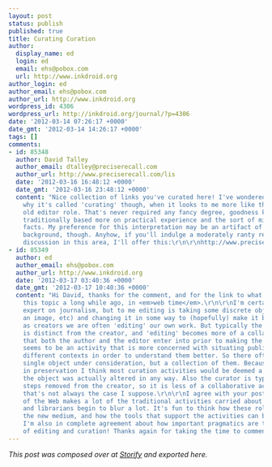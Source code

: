 ```yaml
---
layout: post
status: publish
published: true
title: Curating Curation
author:
  display_name: ed
  login: ed
  email: ehs@pobox.com
  url: http://www.inkdroid.org
author_login: ed
author_email: ehs@pobox.com
author_url: http://www.inkdroid.org
wordpress_id: 4306
wordpress_url: http://inkdroid.org/journal/?p=4306
date: '2012-03-14 07:26:17 +0000'
date_gmt: '2012-03-14 14:26:17 +0000'
tags: []
comments:
- id: 85348
  author: David Talley
  author_email: dtalley@preciserecall.com
  author_url: http://www.preciserecall.com/lis
  date: '2012-03-16 16:48:12 +0000'
  date_gmt: '2012-03-16 23:48:12 +0000'
  content: "Nice collection of links you've curated here! I've wondered for a while
    why it's called 'curating' though, when it looks to me more like the familiar
    old editor role. That's never required any fancy degree, goodness knows -- it's
    traditionally based more on practical experience and the sort of mind that connects
    facts. My preference for this interpretation may be an artifact of my own editorial
    background, though. Anyhow, if you'll indulge a moderately ranty review of one
    discussion in this area, I'll offer this:\r\n\r\nhttp://www.preciserecall.com/lis/index.php/16"
- id: 85349
  author: ed
  author_email: ehs@pobox.com
  author_url: http://www.inkdroid.org
  date: '2012-03-17 03:40:36 +0000'
  date_gmt: '2012-03-17 10:40:36 +0000'
  content: "Hi David, thanks for the comment, and for the link to what you wrote about
    this topic a long while ago, in <em>web time</em>.\r\n\r\nI'm certainly not an
    expert on journalism, but to me editing is taking some discrete object (a text,
    an image, etc) and changing it in some way to (hopefully) make it better. I think
    as creators we are often 'editing' our own work. But typically the 'editor' role
    is distinct from the creator, and 'editing' becomes more of a collaborative relationship
    that both the author and the editor enter into prior to making the object public.\r\n\r\nCuration
    seems to be an activity that is more concerned with situating public objects in
    different contexts in order to understand them better. So there often isn't a
    single object under consideration, but a collection of them. Because of its background
    in preservation I think most curation activities would be deemed a failure if
    the object was actually altered in any way. Also the curator is typically a few
    steps removed from the creator, so it is less of a collaborative activity...but
    that's not always the case I suppose.\r\n\r\nI agree with your post that the medium
    of the Web makes a lot of the traditional activities carried about by journalists
    and librarians begin to blur a lot. It's fun to think how these roles fit into
    the new medium, and how the tools that support the activities can be transformed.
    I'm also in complete agreement about how important pragmatics are to the activities
    of editing and curation! Thanks again for taking the time to comment here."
---
```


<p><em>This post was composed over at <a href="http://storify.com/edsu/meta-curation/">Storify</a> and exported here.</em></p>
<p><script src="http://storify.com/edsu/meta-curation.js?border=false&amp;header=false&amp;sharing=false&amp;more=false"></script></p>
<div style="display: none;" class="sfy-html">
<div id="meta-curation" class="s-story noborder">
<ol class="s-elements">
<li id="4f60a3ea0695cf5b198bbcee" class="s-element s-element-text">
<div class="s-element-content s-text">Because of stuff I've been&nbsp;doing at work lately, and some recent&nbsp;conversations at code4lib in Seattle I've been&nbsp;getting more and more interested in archival description and the Web.&nbsp;When I first ran across Storify&nbsp;it&nbsp;seemed like it might provide some useful user interface ideas that could be used in archival description. I've been thinking how web content such as Wikipedia, authority records, etc could be easily referenced while composing descriptive text about a collection. And once this content has been referenced how can it be baked in so that the content is usable in the future?
<div>Recently I stumbled upon (pun intended) a topic to try out Storify:&nbsp;the emerging conversation going on&nbsp;in Twitter and in blogs&nbsp;about Web&nbsp;curation.&nbsp;I know how meta right?&nbsp;As a software developer working in the cultural heritage sector my interest in curation has already been piqued for some time. But until just now&nbsp;I was completely&nbsp;oblivious to the emerging debate about new mechanics for expressing attribution on the Web. I&nbsp;actually ran across it because this tweet from Matt Langer flitted across my TweetDeck:</div>
</div>
</li>
<li id="4f605c444f3c51d720cbea40" class="s-element s-element-quote">
<div class="s-element-share">
<div class="s-element-share-label"><i></i><span class="label">Share</span></div>
</div>
<div class="s-quote s-element-content">
<div class="s-quote-open">&#147;</div>
<div class="s-quote-content">
<div class="s-quote-text">Stop Calling it Curation <a href=' http://tmblr.co/ZpI0byHtVz5d' target='_blank' rel='external'> tmblr.co/ZpI0byHtVz5d</a></div>
</div>
<div class="s-attribution">
<div class="s-source s-twitter"><a href="http://twitter.com" target="_blank">
<div class="s-source-icon"></div>
<p></a><!--.s-source-name= source.name--></div>
<div class="s-author"><a href="http://stats.storify.com/record/click?sid=4f605c4150bf3259198ef9d2&amp;redirect=http://twitter.com/mattlanger" target="_blank" rel="mattlanger" class="s-author-name">Matt Langer</a><a href="http://stats.storify.com/record/click?sid=4f605c4150bf3259198ef9d2&amp;redirect=http://twitter.com/mattlanger" target="_blank"><img src="http://a1.twimg.com/profile_images/1764049118/uhhh_normal.jpeg" alt="mattlanger" class="s-author-avatar"/></a></div>
<div class="s-posted"><a href="http://stats.storify.com/record/click?sid=4f605c4150bf3259198ef9d2&amp;redirect=http://twitter.com/mattlanger/status/179254598652014593" target="_blank" class="s-posted">
<div data-timestamp="2012-03-12T17:16:41.000Z" class="timestamp">Mon, Mar 12 2012 13:16:41</div>
<p></a></div>
<div class="s-element-actions"><a href="http://stats.storify.com/record/click?sid=4f605c4150bf3259198ef9d2&amp;redirect=http://twitter.com/intent/tweet?in_reply_to=179254598652014593&amp;related=storify&amp;via=storify&amp;url=permalink" target="_blank" title="reply" event="twitter-reply" value="@mattlanger" class="twitter-newwindow twitter-reply">Reply</a><a tweet_id="179254598652014593" target="_blank" username="mattlanger" title="retweet" event="twitter-retweet" text="Stop Calling it Curation http://tmblr.co/ZpI0byHtVz5d" class="twitter-newwindow twitter-retweet">Retweet</a></div>
<div class="s-clear"></div>
</div>
</div>
<div class="s-clear"></div>
</li>
<li id="4f605c444f3c51d720cbea42" class="s-element s-element-link">
<div class="s-element-share">
<div class="s-element-share-label"><i></i><span class="label">Share</span></div>
</div>
<div class="s-link s-element-content"><a href="http://stats.storify.com/record/click?sid=4f605c4150bf3259198ef9d2&amp;redirect=http://gizmodo.com/5892582/stop-calling-it-curation" target="_blank" class="s-link-a">Stop Calling It Curation</a><img src="http://img.gawkerassets.com/img/17g8idrf2vj6gjpg/fb.jpg" class="s-link-thumbnail"/>
<div class="s-link-desc">1 day ago ... Stop Calling It Curation Imagine, if you will, a world in which Richard Seaver or   Robert Gottlieb had stomped their feet ...</div>
<div class="s-attribution">
<div class="s-source s-gizmodo"><a href="http://gizmodo.com" target="_blank"><img src="http://g.etfv.co/http://gizmodo.com" style="max-width: 16px" border="0"/></a><!--.s-source-name= source.name--></div>
<div class="s-author"><a href="http://stats.storify.com/record/click?sid=4f605c4150bf3259198ef9d2&amp;redirect=http://gizmodo.com" target="_blank" class="s-author-name">Gizmodo</a></div>
<div class="s-clear"></div>
</div>
</div>
<div class="s-clear"></div>
</li>
<li id="4f60a516f9072ad620f8b2d1" class="s-element s-element-text">
<div class="s-element-content s-text">The tweet led me over to his blog post on Gizmodo, which rankled my anti-authoritarian sensibilities a bit. This statement in particular got the blood pumping:
<div>
<div><i>"Curation"&nbsp;is an act performed by people with PhDs in art history; the business in which we're all engaged when we're tossing links around on the Internet is simple "sharing".</i></div>
<div></div>
<div>But getting into an argument about the semantics of "curation" doesn't seem particularly appealing or useful. One of the reasons why I think&nbsp;"curation" works for <a target="_blank" style="" href="http://curatecamp.org/">Curate Camp</a>, &nbsp;<a target="_blank" style="" href="http://www.ijdc.net/index.php/ijdc">International Journal of Digital Curation</a>&nbsp;and elsewhere is that it has somewhat loose semantics, which allows useful collaboration and conversation to spring up around it. Saying you need a PhD to do curation makes me mad, probably because I don't have one. Maybe it was a joke.&nbsp;Anyhow, moving on.&nbsp;</div>
<div></div>
<div>Speaking of semantics Langer goes on to say:
<div>
<div><i>But we should not delude ourselves for a moment into bestowing any special significance on this, because when we do this thing that so many of us like to call "curation" we're not providing any sort of ontology or semantic continuity beyond that of our own whimsy or taste or desire.</i></div>
<div><i><br /></i></div>
<div>I think Langer under-estimates how&nbsp;<a target="_blank" style="" href="http://www.cs.rpi.edu/~hendler/LittleSemanticsWeb.html">a little semantics can go a long way</a>. Exhibit A:&nbsp;<a target="_blank" style="" href="http://en.wikipedia.org/wiki/PageRank">PageRank</a>. Exhibit B:&nbsp;<a target="_blank" style="" href="http://microformats.org/wiki/Main_Page">Microformats</a>. I have to thank Langer's piece for drawing me into the discussion more. I'll chalk it up to another sign&nbsp;that <a target="_blank" style="" href="http://scobleizer.com/2012/03/05/have-arrington-and-conway-screwed-up-big-time-with-their-investment-in-highlight/">every good consumer technology has haters.</a></div>
<div>
<div></div>
<div></div>
</div>
</div>
</div>
</div>
</div>
</li>
<li id="4f605e02f9072ad620e64835" class="s-element s-element-link">
<div class="s-element-share">
<div class="s-element-share-label"><i></i><span class="label">Share</span></div>
</div>
<div class="s-link s-element-content"><a href="http://stats.storify.com/record/click?sid=4f605c4150bf3259198ef9d2&amp;redirect=http://curatorscode.org/" target="_blank" class="s-link-a">Curator&#39;s Code</a><img src="http://curatorscode.org/images/parallax_sketch/hole.png" class="s-link-thumbnail"/>
<div class="s-link-desc">Keep the rabbit hole of the Internet open by honoring discovery.</div>
<div class="s-attribution">
<div class="s-source s-curatorscode"><a href="http://curatorscode.org" target="_blank"><img src="http://g.etfv.co/http://curatorscode.org" style="max-width: 16px" border="0"/></a><!--.s-source-name= source.name--></div>
<div class="s-author"><a href="http://stats.storify.com/record/click?sid=4f605c4150bf3259198ef9d2&amp;redirect=http://curatorscode.org" target="_blank" class="s-author-name">Curatorscode</a></div>
<div class="s-clear"></div>
</div>
</div>
<div class="s-clear"></div>
</li>
<li id="4f60a5344f3c51d720de34e2" class="s-element s-element-text">
<div class="s-element-content s-text">So it was time to actually look at the Curator's Code itself. The instructions are pretty short and brief: use "via" and "HT" or their unicode equivalents&nbsp;&#5413; and&nbsp;&#8620; respectively. I've already been sub-consciously using "via" for some time now, so a little bit of discussion about seems like a good idea.</div>
</li>
<li id="4f605c444f3c51d720cbea44" class="s-element s-element-link">
<div class="s-element-share">
<div class="s-element-share-label"><i></i><span class="label">Share</span></div>
</div>
<div class="s-link s-element-content"><a href="http://stats.storify.com/record/click?sid=4f605c4150bf3259198ef9d2&amp;redirect=http://www.brainpickings.org/index.php/2012/03/09/curators-code/" target="_blank" class="s-link-a">Introducing The Curator&#39;s Code: A Standard for Honoring Attribution ...</a><img src="http://www.brainpickings.org/wp-content/uploads/2012/03/cchome.png" class="s-link-thumbnail"/>
<div class="s-link-desc">4 days ago ... As both a consumer and curator of information, I spend a great deal of time   thinking about the architecture of knowledge...</div>
<div class="s-attribution">
<div class="s-source s-brainpickings"><a href="http://www.brainpickings.org" target="_blank"><img src="http://g.etfv.co/http://www.brainpickings.org" style="max-width: 16px" border="0"/></a><!--.s-source-name= source.name--></div>
<div class="s-author"><a href="http://stats.storify.com/record/click?sid=4f605c4150bf3259198ef9d2&amp;redirect=http://www.brainpickings.org" target="_blank" class="s-author-name">Brainpickings</a></div>
<div class="s-clear"></div>
</div>
</div>
<div class="s-clear"></div>
</li>
<li id="4f60a58e64b046b33749f821" class="s-element s-element-text">
<div class="s-element-content s-text">Maria Popova has a more detailed description of the rationale behind the&nbsp;use of&nbsp;unicode characters. Strangely the discussion didn't mention what I thought was going to be the primary reason for them: brevity. There have been<a target="_blank" href="http://news.ycombinator.com/item?id=435113"> similar efforts</a> to use special unicode characters on Twitter (where real estate is scarce) before. There are already bookmarklets for easily creating links that use the correct unicode glyphs. But this led me to another post:</div>
</li>
<li id="4f605c444f3c51d720cbea4a" class="s-element s-element-link">
<div class="s-element-share">
<div class="s-element-share-label"><i></i><span class="label">Share</span></div>
</div>
<div class="s-link s-element-content"><a href="http://stats.storify.com/record/click?sid=4f605c4150bf3259198ef9d2&amp;redirect=http://gigaom.com/2012/03/13/its-not-curation-or-aggregation-its-just-how-the-internet-works/" target="_blank" class="s-link-a">It&#39;s not curation or aggregation, it&#39;s just how the Internet works ...</a><img src="http://gigaom2.files.wordpress.com/2010/09/1431384410_db38f8a58f_z.png?w=604" class="s-link-thumbnail"/>
<div class="s-link-desc">It&#39;s not curation or aggregation, it&#39;s just how the Internet works. By Mathew Ingram   Mar. 13, 2012, 12:43pm PT 2 Comments &#183; Twe...</div>
<div class="s-attribution">
<div class="s-source s-gigaom"><a href="http://gigaom.com" target="_blank"><img src="http://g.etfv.co/http://gigaom.com" style="max-width: 16px" border="0"/></a><!--.s-source-name= source.name--></div>
<div class="s-author"><a href="http://stats.storify.com/record/click?sid=4f605c4150bf3259198ef9d2&amp;redirect=http://gigaom.com" target="_blank" class="s-author-name">Gigaom</a></div>
<div class="s-clear"></div>
</div>
</div>
<div class="s-clear"></div>
</li>
<li id="4f60a7c88018017f1ce28669" class="s-element s-element-text">
<div class="s-element-content s-text">Ingram's essential point is that if the past is any guide the Web will route around efforts to control the way citations are made, and more importantly that:
<div><i>... we already have a tool for providing credit to the original source &#8212; it&#8217;s called the hyperlink.&nbsp;</i></div>
<div><i><br /></i></div>
<div>Which I strongly agree with. That being said we have seen some&nbsp;pretty wide deployment and use of&nbsp;mechanisms like <a target="_blank" href="http://microformats.org/wiki/rel-license">rel=license</a> microformat for expressing the license for a piece of content. Of course typed links between resources is nothing new. It has been the much muddied central message of the Semantic Web movement.&nbsp;</div>
<div></div>
</div>
</li>
<li id="4f605c444f3c51d720cbea4b" class="s-element s-element-quote">
<div class="s-element-share">
<div class="s-element-share-label"><i></i><span class="label">Share</span></div>
</div>
<div class="s-quote s-element-content">
<div class="s-quote-open">&#147;</div>
<div class="s-quote-content">
<div class="s-quote-text">hope the #curation community supports upcoming #w3c spec on provenance - signal attribution, quotation and source <a href=' http://www.w3.org/blog/SW/2011/10/23/5-simple-provenance-statements/' target='_blank' rel='external'> w3.org/blog/SW/2011/10/23/...</a></div>
</div>
<div class="s-attribution">
<div class="s-source s-twitter"><a href="http://twitter.com" target="_blank">
<div class="s-source-icon"></div>
<p></a><!--.s-source-name= source.name--></div>
<div class="s-author"><a href="http://stats.storify.com/record/click?sid=4f605c4150bf3259198ef9d2&amp;redirect=http://twitter.com/pgroth" target="_blank" rel="pgroth" class="s-author-name">Paul Groth</a><a href="http://stats.storify.com/record/click?sid=4f605c4150bf3259198ef9d2&amp;redirect=http://twitter.com/pgroth" target="_blank"><img src="http://a0.twimg.com/profile_images/317722128/n699857188_298910_8649_normal.jpg" alt="pgroth" class="s-author-avatar"/></a></div>
<div class="s-posted"><a href="http://stats.storify.com/record/click?sid=4f605c4150bf3259198ef9d2&amp;redirect=http://twitter.com/pgroth/status/179115770377285632" target="_blank" class="s-posted">
<div data-timestamp="2012-03-12T08:05:02.000Z" class="timestamp">Mon, Mar 12 2012 04:05:02</div>
<p></a></div>
<div class="s-element-actions"><a href="http://stats.storify.com/record/click?sid=4f605c4150bf3259198ef9d2&amp;redirect=http://twitter.com/intent/tweet?in_reply_to=179115770377285632&amp;related=storify&amp;via=storify&amp;url=permalink" target="_blank" title="reply" event="twitter-reply" value="@pgroth" class="twitter-newwindow twitter-reply">Reply</a><a tweet_id="179115770377285632" target="_blank" username="pgroth" title="retweet" event="twitter-retweet" text="hope the #curation community supports upcoming #w3c spec on provenance - signal attribution, quotation and source http://www.w3.org/blog/SW/2011/10/23/5-simple-provenance-statements/" class="twitter-newwindow twitter-retweet">Retweet</a></div>
<div class="s-clear"></div>
</div>
</div>
<div class="s-clear"></div>
</li>
<li id="4f60a89a4f3c51d720df9520" class="s-element s-element-text">
<div class="s-element-content s-text">Groth mentions some serious work that has been going on at the W3C for expressing provenance on the Web. The challenge here I think is to have something with the simplicity of a microformat for expressing these semantics. Perhaps some additions to the <a target="_blank" href="http://www.iana.org/assignments/link-relations/link-relations.xml">Link Relations Registry</a>&nbsp;that would let HTML authors use rel="via" or whatever...This seems a bit more sensible to me than expecting people to all use the same obscure unicode characters at any rate.</div>
</li>
<li id="4f60a8f40695cf5a198aa766" class="s-element s-element-text">
<div class="s-element-content s-text">I guess the back story here is that a lot of this discussion is the result of discussions going on at SXSW.</div>
</li>
<li id="4f605c444f3c51d720cbea46" class="s-element s-element-quote">
<div class="s-element-share">
<div class="s-element-share-label"><i></i><span class="label">Share</span></div>
</div>
<div class="s-quote s-element-content">
<div class="s-quote-open">&#147;</div>
<div class="s-quote-content">
<div class="s-quote-text">SXSW Sketch Reportage Bulletin 06: Curate or be curated. <a href=' http://blog.fueledbycoffee.com/tagged/sxswcurate' target='_blank' rel='external'> blog.fueledbycoffee.com/ta...</a> #SXSW #sketchnotes cc: @brainpicker @david2n @maxlinsky</div>
</div>
<div class="s-attribution">
<div class="s-source s-twitter"><a href="http://twitter.com" target="_blank">
<div class="s-source-icon"></div>
<p></a><!--.s-source-name= source.name--></div>
<div class="s-author"><a href="http://stats.storify.com/record/click?sid=4f605c4150bf3259198ef9d2&amp;redirect=http://twitter.com/craightonberman" target="_blank" rel="craightonberman" class="s-author-name">Craighton Berman</a><a href="http://stats.storify.com/record/click?sid=4f605c4150bf3259198ef9d2&amp;redirect=http://twitter.com/craightonberman" target="_blank"><img src="http://a0.twimg.com/profile_images/1244515617/craig_headshot_normal.jpg" alt="craightonberman" class="s-author-avatar"/></a></div>
<div class="s-posted"><a href="http://stats.storify.com/record/click?sid=4f605c4150bf3259198ef9d2&amp;redirect=http://twitter.com/craightonberman/status/178627298231205888" target="_blank" class="s-posted">
<div data-timestamp="2012-03-10T23:44:01.000Z" class="timestamp">Sat, Mar 10 2012 18:44:01</div>
<p></a></div>
<div class="s-element-actions"><a href="http://stats.storify.com/record/click?sid=4f605c4150bf3259198ef9d2&amp;redirect=http://twitter.com/intent/tweet?in_reply_to=178627298231205888&amp;related=storify&amp;via=storify&amp;url=permalink" target="_blank" title="reply" event="twitter-reply" value="@craightonberman" class="twitter-newwindow twitter-reply">Reply</a><a tweet_id="178627298231205888" target="_blank" username="craightonberman" title="retweet" event="twitter-retweet" text="SXSW Sketch Reportage Bulletin 06: Curate or be curated. http://blog.fueledbycoffee.com/tagged/sxswcurate #SXSW #sketchnotes cc: @brainpicker @david2n @maxlinsky" class="twitter-newwindow twitter-retweet">Retweet</a></div>
<div class="s-clear"></div>
</div>
</div>
<div class="s-clear"></div>
</li>
<li id="4f605c444f3c51d720cbea47" class="s-element s-element-image">
<div class="s-element-share">
<div class="s-element-share-label"><i></i><span class="label">Share</span></div>
</div>
<div class="s-element-content s-image"><a href="http://stats.storify.com/record/click?sid=4f605c4150bf3259198ef9d2&amp;redirect=http://img.scoop.it/Y6yG8NGJk8vOJNmWdm2voTl72eJkfbmt4t8yenImKBXEejxNn4ZJNZ2ss5Ku7Cxt" target="_blank" class="s-image-content"><img src="http://img.scoop.it/Y6yG8NGJk8vOJNmWdm2voTl72eJkfbmt4t8yenImKBXEejxNn4ZJNZ2ss5Ku7Cxt"/></a>
<div class="s-attribution">
<div class="s-source s-scoop"><a href="http://img.scoop.it" target="_blank"><img src="http://g.etfv.co/http://img.scoop.it" style="max-width: 16px" border="0"/></a><!--.s-source-name= source.name--></div>
<div class="s-author"><a href="http://stats.storify.com/record/click?sid=4f605c4150bf3259198ef9d2&amp;redirect=http://img.scoop.it" target="_blank" class="s-author-name">Scoop</a></div>
<div class="s-posted"><a href="http://stats.storify.com/record/click?sid=4f605c4150bf3259198ef9d2&amp;redirect=http://img.scoop.it/Y6yG8NGJk8vOJNmWdm2voTl72eJkfbmt4t8yenImKBXEejxNn4ZJNZ2ss5Ku7Cxt" target="_blank" class="s-posted">
<div data-timestamp="2012-03-14T08:34:04.000Z" class="timestamp">Wed, Mar 14 2012 04:34:04</div>
<p></a></div>
<div class="s-clear"></div>
</div>
</div>
<div class="s-clear"></div>
</li>
<li id="4f60a91264b046b3374b012d" class="s-element s-element-text">
<div class="s-element-content s-text">And has been amplified by venerable institutions like the the New York Times:</div>
</li>
<li id="4f605c444f3c51d720cbea49" class="s-element s-element-link">
<div class="s-element-share">
<div class="s-element-share-label"><i></i><span class="label">Share</span></div>
</div>
<div class="s-link s-element-content"><a href="http://stats.storify.com/record/click?sid=4f605c4150bf3259198ef9d2&amp;redirect=http://www.nytimes.com/2012/03/12/business/media/guidelines-proposed-for-content-aggregation-online.html?pagewanted=2&amp;src=twrhp" target="_blank" class="s-link-a">Guidelines Proposed for Content Aggregation Online - NYTimes.com</a>
<div class="s-link-desc">2 days ago ... &#8220;What makes the Internet magical to me is that it is a place of radical discovery,&#8221;   said Ms. Popova, who describes herse...</div>
<div class="s-attribution">
<div class="s-source s-nytimes"><a href="http://www.nytimes.com" target="_blank"><img src="http://g.etfv.co/http://www.nytimes.com" style="max-width: 16px" border="0"/></a><!--.s-source-name= source.name--></div>
<div class="s-author"><a href="http://stats.storify.com/record/click?sid=4f605c4150bf3259198ef9d2&amp;redirect=http://www.nytimes.com" target="_blank" class="s-author-name">Nytimes</a></div>
<div class="s-clear"></div>
</div>
</div>
<div class="s-clear"></div>
</li>
<li id="4f60a94e50bf325919a07acd" class="s-element s-element-text">
<div class="s-element-content s-text">and The Atlantic:</div>
</li>
<li id="4f605c444f3c51d720cbea4e" class="s-element s-element-link">
<div class="s-element-share">
<div class="s-element-share-label"><i></i><span class="label">Share</span></div>
</div>
<div class="s-link s-element-content"><a href="http://stats.storify.com/record/click?sid=4f605c4150bf3259198ef9d2&amp;redirect=http://www.theatlantic.com/technology/archive/2012/03/the-curators-guide-to-the-galaxy/254294/" target="_blank" class="s-link-a">The Curator&#39;s Guide to the Galaxy - Megan Garber - Technology ...</a><img src="http://cdn.theatlantic.com/static/mt/assets/science/curatorscode.png" class="s-link-thumbnail"/>
<div class="s-link-desc">2 days ago ... How to steal other people&#39;s ideas (without being a jerk about it)</div>
<div class="s-attribution">
<div class="s-source s-theatlantic"><a href="http://www.theatlantic.com" target="_blank"><img src="http://g.etfv.co/http://www.theatlantic.com" style="max-width: 16px" border="0"/></a><!--.s-source-name= source.name--></div>
<div class="s-author"><a href="http://stats.storify.com/record/click?sid=4f605c4150bf3259198ef9d2&amp;redirect=http://www.theatlantic.com" target="_blank" class="s-author-name">Theatlantic</a></div>
<div class="s-clear"></div>
</div>
</div>
<div class="s-clear"></div>
</li>
<li id="4f60a930dc36ed7d1ce4be52" class="s-element s-element-text">
<div class="s-element-content s-text">And of course there is the requisite (and much welcomed) humorous take on the whole thing:</div>
</li>
<li id="4f605c444f3c51d720cbea4c" class="s-element s-element-link">
<div class="s-element-share">
<div class="s-element-share-label"><i></i><span class="label">Share</span></div>
</div>
<div class="s-link s-element-content"><a href="http://stats.storify.com/record/click?sid=4f605c4150bf3259198ef9d2&amp;redirect=http://www.observer.com/2012/03/nine-additional-symbols-for-the-curators-code/" target="_blank" class="s-link-a">Nine Additional Symbols for the Curator&#39;s Code | The New York ...</a><img src="http://web.archive.org/web/20120509190849/http://www.observer.com/files/2012/03/20120312_CARR_graphic-articleInline.jpg" class="s-link-thumbnail"/>
<div class="s-link-desc">This weekend&#39;s biggest Internet news involves The Curator&#39;s Code, a new system   &#8220;for honoring the creative and intellectual labo...</div>
<div class="s-attribution">
<div class="s-source s-observer"><a href="http://www.observer.com" target="_blank"><img src="http://g.etfv.co/http://www.observer.com" style="max-width: 16px" border="0"/></a><!--.s-source-name= source.name--></div>
<div class="s-author"><a href="http://stats.storify.com/record/click?sid=4f605c4150bf3259198ef9d2&amp;redirect=http://www.observer.com" target="_blank" class="s-author-name">Observer</a></div>
<div class="s-clear"></div>
</div>
</div>
<div class="s-clear"></div>
</li>
<li id="4f60aa1f64b046b3374bdc72" class="s-element s-element-text">
<div class="s-element-content s-text">I for one hope the topic of curation and the Web continues. And in other news, Storify is kind of fun. I'm going to test out the export feature after I hit publish.</div>
</li>
</ol>
</div>
</div>
